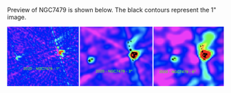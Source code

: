 Preview of NGC7479 is shown below. The black contours represent the 1" image. 

![NGC7479](NGC7479.png "NGC7479")



